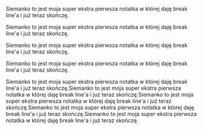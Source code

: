 Siemanko to jest moja super ekstra pierwsza notatka
w której daję break line'a i już teraz skończę.

Siemanko to jest moja super ekstra pierwsza notatka
w której daję break line'a i już teraz skończę.

Siemanko to jest moja super ekstra pierwsza notatka
w której daję break line'a i już teraz skończę.

Siemanko to jest moja super ekstra pierwsza notatka
w której daję break line'a i już teraz skończę.

Siemanko to jest moja super ekstra pierwsza notatka
w której daję break line'a i już teraz skończę.Siemanko to jest moja super ekstra pierwsza notatka
w której daję break line'a i już teraz skończę.Siemanko to jest moja super ekstra pierwsza notatka
w której daję break line'a i już teraz skończę.Siemanko to jest moja super ekstra pierwsza notatka
w której daję break line'a i już teraz skończę.Siemanko to jest moja super ekstra pierwsza notatka
w której daję break line'a i już teraz skończę.